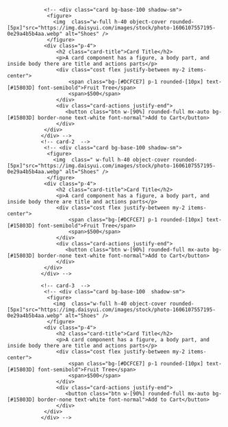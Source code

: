 
                <!-- <div class="card bg-base-100 shadow-sm">
                 <figure>
                   <img  class="w-full h-40 object-cover rounded-[5px]"src="https://img.daisyui.com/images/stock/photo-1606107557195-0e29a4b5b4aa.webp" alt="Shoes" />
                 </figure>
                <div class="p-4">
                    <h2 class="card-title">Card Title</h2>
                    <p>A card component has a figure, a body part, and inside body there are title and actions parts</p>
                    <div class="cost flex justify-between my-2 items-center">
                        <span class="bg-[#DCFCE7] p-1 rounded-[10px] text-[#15803D] font-semibold">Fruit Tree</span>
                        <span>$500</span>
                    </div>
                    <div class="card-actions justify-end">
                       <button class="btn w-[90%] rounded-full mx-auto bg-[#15803D] border-none text-white font-normal">Add to Cart</button>
                    </div>
                </div>
               </div> -->
               <!-- card-2  -->
                <!-- <div class="card bg-base-100 shadow-sm">
                 <figure>
                   <img  class=" w-full h-40 object-cover rounded-[5px]"src="https://img.daisyui.com/images/stock/photo-1606107557195-0e29a4b5b4aa.webp" alt="Shoes" />
                 </figure>
                <div class="p-4">
                    <h2 class="card-title">Card Title</h2>
                    <p>A card component has a figure, a body part, and inside body there are title and actions parts</p>
                    <div class="cost flex justify-between my-2 items-center">
                        <span class="bg-[#DCFCE7] p-1 rounded-[10px] text-[#15803D] font-semibold">Fruit Tree</span>
                        <span>$500</span>
                    </div>
                    <div class="card-actions justify-end">
                       <button class="btn w-[90%] rounded-full mx-auto bg-[#15803D] border-none text-white font-normal">Add to Cart</button>
                    </div>
                </div>
               </div> -->

               <!-- card-3  -->
                <!-- <div class="card bg-base-100  shadow-sm">
                 <figure>
                   <img  class="w-full h-40 object-cover rounded-[5px]"src="https://img.daisyui.com/images/stock/photo-1606107557195-0e29a4b5b4aa.webp" alt="Shoes" />
                 </figure>
                <div class="p-4">
                    <h2 class="card-title">Card Title</h2>
                    <p>A card component has a figure, a body part, and inside body there are title and actions parts</p>
                    <div class="cost flex justify-between my-2 items-center">
                        <span class="bg-[#DCFCE7] p-1 rounded-[10px] text-[#15803D] font-semibold">Fruit Tree</span>
                        <span>$500</span>
                    </div>
                    <div class="card-actions justify-end">
                       <button class="btn w-[90%] rounded-full mx-auto bg-[#15803D] border-none text-white font-normal">Add to Cart</button>
                    </div>
                </div>
               </div> -->